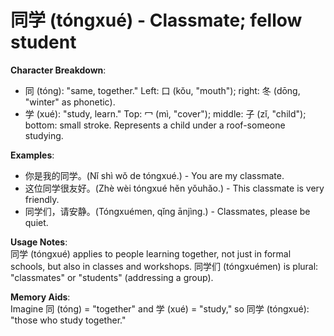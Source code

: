 # **同学 (tóngxué) - Classmate; fellow student**

**Character Breakdown**:  
- 同 (tóng): "same, together." Left: 口 (kǒu, "mouth"); right: 冬 (dōng, "winter" as phonetic).  
- 学 (xué): "study, learn." Top: 冖 (mì, "cover"); middle: 子 (zǐ, "child"); bottom: small stroke. Represents a child under a roof-someone studying.

**Examples**:  
- 你是我的同学。(Nǐ shì wǒ de tóngxué.) - You are my classmate.  
- 这位同学很友好。(Zhè wèi tóngxué hěn yǒuhǎo.) - This classmate is very friendly.  
- 同学们，请安静。(Tóngxuémen, qǐng ānjìng.) - Classmates, please be quiet.

**Usage Notes**:  
同学 (tóngxué) applies to people learning together, not just in formal schools, but also in classes and workshops. 同学们 (tóngxuémen) is plural: "classmates" or "students" (addressing a group).

**Memory Aids**:  
Imagine 同 (tóng) = "together" and 学 (xué) = "study," so 同学 (tóngxué): "those who study together."